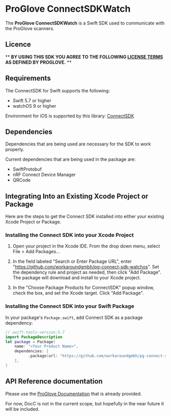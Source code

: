 # ProGlove ConnectSDKWatch

The **ProGlove ConnectSDKWatch** is a Swift SDK used to communicate with the ProGlove scanners.

## Licence

** **BY USING THIS SDK YOU AGREE TO THE FOLLOWING [LICENSE TERMS](/LICENSE) AS DEFINED BY PROGLOVE.** **

## Requirements

The ConnectSDK for Swift supports the following:
- Swift 5.7 or higher
- watchOS 9 or higher

Environment for iOS is supported by this library: [ConnectSDK](https://github.com/workaroundgmbh/pg-connect-sdk-ios)

## Dependencies

Dependencies that are being used are necessary for the SDK to work properly.

Current dependencies that are being used in the package are:
- SwiftProtobuf
- nRF Connect Device Manager
- QRCode

## Integrating Into an Existing Xcode Project or Package

Here are the steps to get the Connect SDK installed into either your existing Xcode Project or Package.
### Installing the Connect SDK into your Xcode Project

1. Open your project in the Xcode IDE.  From the drop down menu, select File > Add Packages...

2. In the field labeled "Search or Enter Package URL", enter "https://github.com/workaroundgmbh/pg-connect-sdk-watchos".  Set the
dependency rule and project as needed, then click "Add Package". The package will download and install to your Xcode
project.

3. In the "Choose Package Products for ConnectSDK" popup window, check the box, and set the Xcode target.  Click "Add Package".

### Installing the Connect SDK into your Swift Package

In your package's `Package.swift`, add Connect SDK as a package dependency:
```swift
// swift-tools-version:5.7
import PackageDescription
let package = Package(
    name: "<Your Product Name>",
    dependencies: [
		  .package(url: "https://github.com/workaroundgmbh/pg-connect-sdk-watchos", .upToNextMajor(from: "1.0.0"))
    ],
)
```
## API Reference documentation

Please use the [ProGlove Documentation](https://docs.proglove.com/en/insight-mobile--ios-.html) that is already provided.

For now, DocC is not in the current scope, but hopefully in the near future it will be included.
